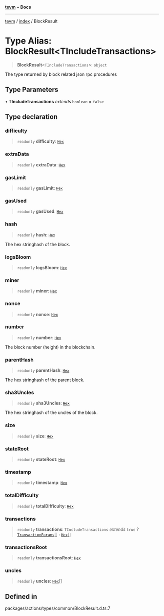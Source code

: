 [**tevm**](../../README.md) • **Docs**

***

[tevm](../../modules.md) / [index](../README.md) / BlockResult

# Type Alias: BlockResult\<TIncludeTransactions\>

> **BlockResult**\<`TIncludeTransactions`\>: `object`

The type returned by block related
json rpc procedures

## Type Parameters

• **TIncludeTransactions** *extends* `boolean` = `false`

## Type declaration

### difficulty

> `readonly` **difficulty**: [`Hex`](../../actions/type-aliases/Hex.md)

### extraData

> `readonly` **extraData**: [`Hex`](../../actions/type-aliases/Hex.md)

### gasLimit

> `readonly` **gasLimit**: [`Hex`](../../actions/type-aliases/Hex.md)

### gasUsed

> `readonly` **gasUsed**: [`Hex`](../../actions/type-aliases/Hex.md)

### hash

> `readonly` **hash**: [`Hex`](../../actions/type-aliases/Hex.md)

The hex stringhash of the block.

### logsBloom

> `readonly` **logsBloom**: [`Hex`](../../actions/type-aliases/Hex.md)

### miner

> `readonly` **miner**: [`Hex`](../../actions/type-aliases/Hex.md)

### nonce

> `readonly` **nonce**: [`Hex`](../../actions/type-aliases/Hex.md)

### number

> `readonly` **number**: [`Hex`](../../actions/type-aliases/Hex.md)

The block number (height) in the blockchain.

### parentHash

> `readonly` **parentHash**: [`Hex`](../../actions/type-aliases/Hex.md)

The hex stringhash of the parent block.

### sha3Uncles

> `readonly` **sha3Uncles**: [`Hex`](../../actions/type-aliases/Hex.md)

The hex stringhash of the uncles of the block.

### size

> `readonly` **size**: [`Hex`](../../actions/type-aliases/Hex.md)

### stateRoot

> `readonly` **stateRoot**: [`Hex`](../../actions/type-aliases/Hex.md)

### timestamp

> `readonly` **timestamp**: [`Hex`](../../actions/type-aliases/Hex.md)

### totalDifficulty

> `readonly` **totalDifficulty**: [`Hex`](../../actions/type-aliases/Hex.md)

### transactions

> `readonly` **transactions**: `TIncludeTransactions` *extends* `true` ? [`TransactionParams`](TransactionParams.md)[] : [`Hex`](../../actions/type-aliases/Hex.md)[]

### transactionsRoot

> `readonly` **transactionsRoot**: [`Hex`](../../actions/type-aliases/Hex.md)

### uncles

> `readonly` **uncles**: [`Hex`](../../actions/type-aliases/Hex.md)[]

## Defined in

packages/actions/types/common/BlockResult.d.ts:7
